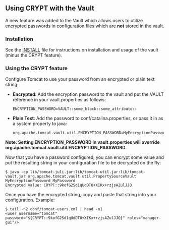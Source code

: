 ## Using CRYPT with the Vault

A new feature was added to the Vault which allows users to utilize encrypted passwords in configuration files which are **not** stored in the vault.

### Installation

See the [INSTALL](./INSTALL.md) file for instructions on installation and usage of the vault (minus the CRYPT feature).

### Using the CRYPT feature

Configure Tomcat to use your password from an encrypted or plain text string:

- **Encrypted**: Add the encryption password to the vault and put the VAULT reference in your vault.properties as follows:

    ~~~
    ENCRYPTION_PASSWORD=VAULT::some_block::some_attribute::
    ~~~

- **Plain Text**: Add the password to conf/catalina.properties, or pass it in as a system property to java:

    ~~~
    org.apache.tomcat.vault.util.ENCRYPTION_PASSWORD=MyEncryptionPassword
    ~~~

**Note: Setting ENCRYPTION_PASSWORD in vault.properties will override org.apache.tomcat.vault.util.ENCRYPTION_PASSWORD.**

Now that you have a password configured, you can encrypt some value and put the resulting string in your configuration file to be decrypted on the fly:

~~~
$ java -cp lib/tomcat-juli.jar:lib/tomcat-util.jar:lib/tomcat-vault.jar org.apache.tomcat.vault.util.PropertySourceVault MyEncryptionPassword MyPassword
Encrypted value: CRYPT::9kofG2Sd1qUdDT0+XIKx+rzjsAZulJJQ
~~~

Once you have the encrypted string, copy and paste that string into your configuration. Example:

~~~
$ tail -n2 conf/tomcat-users.xml | head -n1
<user username="tomcat" password="${CRYPT::9kofG2Sd1qUdDT0+XIKx+rzjsAZulJJQ}" roles="manager-gui"/>
~~~
